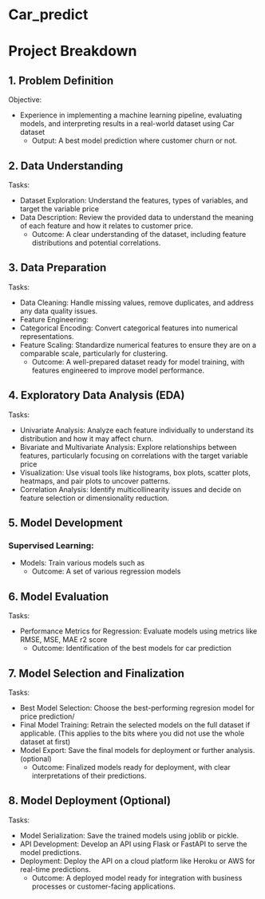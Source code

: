 # Car_predict
# Project Breakdown
## 1. Problem Definition
Objective:
- Experience in implementing a machine learning pipeline, evaluating models, and interpreting results in a real-world dataset using  Car dataset
  - Output: A best model prediction where customer churn or not.  

## 2. Data Understanding
Tasks:
- Dataset Exploration: Understand the features, types of variables, and target the variable  price
- Data Description: Review the provided data to understand the meaning of each feature and how it relates to customer price. 
  - Outcome: A clear understanding of the dataset, including feature distributions and potential correlations.

## 3. Data Preparation
Tasks:
- Data Cleaning: Handle missing values, remove duplicates, and address any data quality issues.
- Feature Engineering:  
- Categorical Encoding: Convert categorical features  into numerical representations.
- Feature Scaling: Standardize numerical features to ensure they are on a comparable scale, particularly for clustering.
   - Outcome: A well-prepared dataset ready for model training, with features engineered to improve model performance. 

## 4. Exploratory Data Analysis (EDA)
Tasks:
- Univariate Analysis: Analyze each feature individually to understand its distribution and how it may affect churn.
- Bivariate and Multivariate Analysis: Explore relationships between features, particularly focusing on correlations with the target variable price
- Visualization: Use visual tools like histograms, box plots, scatter plots, heatmaps, and pair plots to uncover patterns.
- Correlation Analysis: Identify multicollinearity issues and decide on feature selection or dimensionality reduction.
 


## 5. Model Development
### Supervised Learning:
-  Models: Train various   models such as  
    - Outcome: A set of various regression models 


## 6. Model Evaluation
Tasks:
- Performance Metrics for  Regression: Evaluate models using metrics like  RMSE, MSE, MAE r2 score
  - Outcome: Identification of the best models for car prediction 


## 7. Model Selection and Finalization
Tasks:
- Best Model Selection: Choose the best-performing regresion model for  price prediction/
- Final Model Training: Retrain the selected models on the full dataset if applicable. (This applies to the bits where you did not use the whole dataset at first)
- Model Export: Save the final models for deployment or further analysis.(optional)
  - Outcome: Finalized models ready for deployment, with clear interpretations of their predictions.


## 8. Model Deployment (Optional)
Tasks:
- Model Serialization: Save the trained models using joblib or pickle.
- API Development: Develop an API using Flask or FastAPI to serve the model predictions.
- Deployment: Deploy the API on a cloud platform like Heroku or AWS for real-time predictions.
   - Outcome: A deployed model ready for integration with business processes or customer-facing applications.

 


